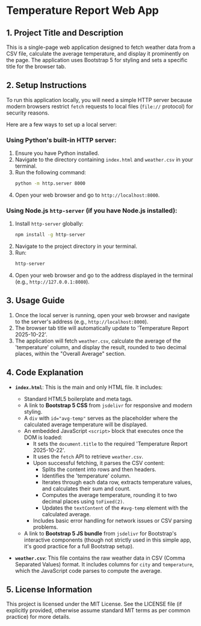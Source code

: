 # Temperature Report Web App

## 1. Project Title and Description
This is a single-page web application designed to fetch weather data from a CSV file, calculate the average temperature, and display it prominently on the page. The application uses Bootstrap 5 for styling and sets a specific title for the browser tab.

## 2. Setup Instructions
To run this application locally, you will need a simple HTTP server because modern browsers restrict `fetch` requests to local files (`file://` protocol) for security reasons. 

Here are a few ways to set up a local server:

### Using Python's built-in HTTP server:
1.  Ensure you have Python installed.
2.  Navigate to the directory containing `index.html` and `weather.csv` in your terminal.
3.  Run the following command:
    ```bash
    python -m http.server 8000
    ```
4.  Open your web browser and go to `http://localhost:8000`.

### Using Node.js `http-server` (if you have Node.js installed):
1.  Install `http-server` globally:
    ```bash
    npm install -g http-server
    ```
2.  Navigate to the project directory in your terminal.
3.  Run:
    ```bash
    http-server
    ```
4.  Open your web browser and go to the address displayed in the terminal (e.g., `http://127.0.0.1:8080`).

## 3. Usage Guide
1.  Once the local server is running, open your web browser and navigate to the server's address (e.g., `http://localhost:8000`).
2.  The browser tab title will automatically update to 'Temperature Report 2025-10-22'.
3.  The application will fetch `weather.csv`, calculate the average of the 'temperature' column, and display the result, rounded to two decimal places, within the "Overall Average" section.

## 4. Code Explanation

*   **`index.html`**: This is the main and only HTML file. It includes:
    *   Standard HTML5 boilerplate and meta tags.
    *   A link to **Bootstrap 5 CSS** from `jsdelivr` for responsive and modern styling.
    *   A `div` with `id="avg-temp"` serves as the placeholder where the calculated average temperature will be displayed.
    *   An embedded JavaScript `<script>` block that executes once the DOM is loaded:
        *   It sets the `document.title` to the required 'Temperature Report 2025-10-22'.
        *   It uses the `fetch` API to retrieve `weather.csv`.
        *   Upon successful fetching, it parses the CSV content:
            *   Splits the content into rows and then headers.
            *   Identifies the 'temperature' column.
            *   Iterates through each data row, extracts temperature values, and calculates their sum and count.
            *   Computes the average temperature, rounding it to two decimal places using `toFixed(2)`.
            *   Updates the `textContent` of the `#avg-temp` element with the calculated average.
        *   Includes basic error handling for network issues or CSV parsing problems.
    *   A link to **Bootstrap 5 JS bundle** from `jsdelivr` for Bootstrap's interactive components (though not strictly used in this simple app, it's good practice for a full Bootstrap setup).

*   **`weather.csv`**: This file contains the raw weather data in CSV (Comma Separated Values) format. It includes columns for `city` and `temperature`, which the JavaScript code parses to compute the average.

## 5. License Information
This project is licensed under the MIT License. See the LICENSE file (if explicitly provided, otherwise assume standard MIT terms as per common practice) for more details.

